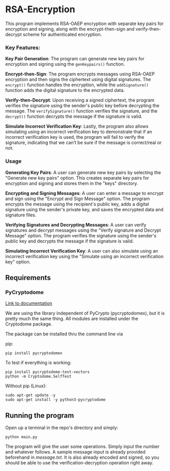 # RSA-Encryption

This program implements RSA-OAEP encryption with separate key pairs for encryption and signing, along with the encrypt-then-sign and verify-then-decrypt scheme for authenticated encryption. 

### Key Features:

**Key Pair Generation**: The program can generate new key pairs for encryption and signing using the `genKeypairs()` function. 

**Encrypt-then-Sign**: The program encrypts messages using RSA-OAEP encryption and then signs the ciphertext using digital signatures. The `encrypt()` function handles the encryption, while the `addSignature()` function adds the digital signature to the encrypted data.

**Verify-then-Decrypt**: Upon receiving a signed ciphertext, the program verifies the signature using the sender's public key before decrypting the message. The `verifySignature()` function verifies the signature, and the `decrypt()` function decrypts the message if the signature is valid.

**Simulate Incorrect Verification Key**: Lastly, the program also allows simulating using an incorrect verification key to demonstrate that if an incorrect verification key is used, the program will fail to verify the signature, indicating that we can’t be sure if the message is correct/real or not.

### Usage

**Generating Key Pairs**: A user can generate new key pairs by selecting the "Generate new key pairs" option. This creates separate key pairs for encryption and signing and stores them in the "keys" directory.

**Encrypting and Signing Messages**: A user can enter a message to encrypt and sign using the "Encrypt and Sign Message" option. The program encrypts the message using the recipient's public key, adds a digital signature using the sender's private key, and saves the encrypted data and signature files.

**Verifying Signatures and Decrypting Messages**: A user can verify signatures and decrypt messages using the "Verify signature and Decrypt Message" option. The program verifies the signature using the sender's public key and decrypts the message if the signature is valid.

**Simulating Incorrect Verification Key**: A user can also simulate using an incorrect verification key using the "Simulate using an incorrect verification key" option.

## Requirements

### PyCryptodome
[Link to documentation](https://pycryptodome.readthedocs.io/en/latest/src/introduction.html)

We are using the library independent of PyCrypto (pycryptodomex), but it is pretty much the same thing. All modules are installed under the Cryptodome package.

The package can be installed thru the command line via

pip:
```
pip install pycryptodomex
```

To test if everything is working:
```
pip install pycryptodome-test-vectors
python -m Cryptodome.SelfTest
```

Without pip (Linux):
```
sudo apt-get update -y
sudo apt-get install -y python3-pycryptodome
```

## Running the program

Open up a terminal in the repo's directory and simply:
```
python main.py
```

The program will give the user some operations. Simply input the number and whatever follows. A sample message input is already provided beforehand in *message.txt*. It is also already encoded and signed, so you should be able to use the verification-decryption operation right away.
